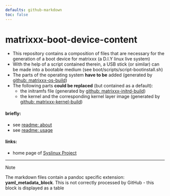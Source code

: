 ```yaml
---
defaults: github-markdown
toc: false
---
```

<!-- *********************************************************************** -->
# matrixxx-boot-device-content
- This repository contains a composition of files that are necessary for
  the generation of a boot device for matrixxx (a D.I.Y linux live system)
- With the help of a script contained therein, a USB stick (or similar) can be
  made into a bootable medium (see boot/scripts/script-bootinstall.sh)
- The parts of the operating system **have to be** added
  (generated by [github: matrixxx-os-build][matrixxx-os-build])
- The following parts **could be replaced** (but contained as a default):
  - the initramfs file (generated by
    [github: matrixxx-initrd-build][matrixxx-initrd-build])
  - the kernel and the corresponding kernel layer image
    (generated by [github: matrixxx-kernel-build][matrixxx-kernel-build])

#### briefly:
- see [readme: about](./SYSTEM/doc/readme-matrixxx.md)
- see [readme: usage](./SYSTEM/doc/readme-usage.md)

#### links:
- home page of [Syslinux Project][]

********************************************************************************
> [!NOTE]
> The markdown files contain a pandoc specific extension: **yaml_metadata_block**.
> This is not correctly processed by GitHub - this block is displayed as a table

<!-- *********************************************************************** -->
[Syslinux Project]: https://wiki.syslinux.org
[matrixxx-os-build]: https://github.com/matrixxx-dev/matrixxx-os-build
[matrixxx-initrd-build]: https://github.com/matrixxx-dev/matrixxx-initrd-build
[matrixxx-kernel-build]: https://github.com/matrixxx-dev/matrixxx-kernel-build

